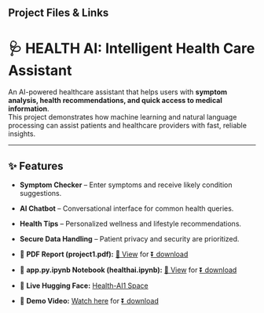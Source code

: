 ## Project Files & Links

# 🩺 HEALTH AI: Intelligent Health Care Assistant

An AI-powered healthcare assistant that helps users with **symptom analysis, health recommendations, and quick access to medical information**.  
This project demonstrates how machine learning and natural language processing can assist patients and healthcare providers with fast, reliable insights.

---

## ✨ Features
- **Symptom Checker** – Enter symptoms and receive likely condition suggestions.
- **AI Chatbot** – Conversational interface for common health queries.
- **Health Tips** – Personalized wellness and lifestyle recommendations.
- **Secure Data Handling** – Patient privacy and security are prioritized.

- 📄 **PDF Report (project1.pdf):** [👀 View](project1.pdf)  for  [⏬ download](https://github.com/23ucs580-spec/HEALTHI-AI-222003/releases/download/v2.0.0/project1.pdf)
- 📓 **app.py.ipynb Notebook (healthai.ipynb):** [👀 View](healthai.ipynb)   for    [⏬ download](https://github.com/23ucs580-spec/HEALTHI-AI-222003/releases/download/v1.1.0/healthai.1.ipynb)
- 🤖 **Live Hugging Face:** [Health-AI1 Space](https://huggingface.co/spaces/RAJASEKAR1/health-ai1)
- 🎥 **Demo Video:** [Watch here](https://drive.google.com/file/d/1K6F8InFEAyqQZc5jYKr1-UjYD2ik_dMQ/view?usp=sharing) for [⏬ download](https://github.com/23ucs580-spec/HEALTHI-AI-222003/releases/download/v1.0.0/demo.vedio.1.1.mp4)


